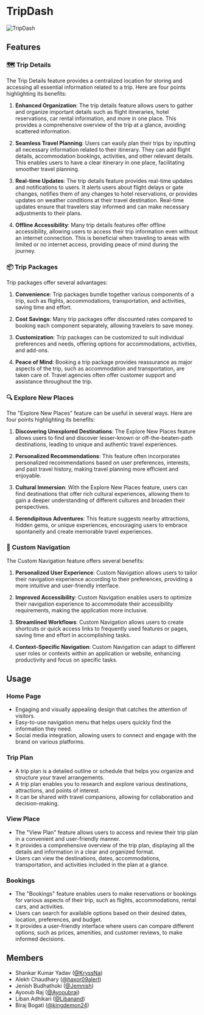 # TripDash

![TripDash](https://github.com/KryssNa/TripDash/assets/105191065/6261dd1d-8267-41ae-bef8-5a702d89967c)

## Features

### :world_map: Trip Details

The Trip Details feature provides a centralized location for storing and accessing all essential information related to a trip. Here are four points highlighting its benefits:

1. **Enhanced Organization**: The trip details feature allows users to gather and organize important details such as flight itineraries, hotel reservations, car rental information, and more in one place. This provides a comprehensive overview of the trip at a glance, avoiding scattered information.

2. **Seamless Travel Planning**: Users can easily plan their trips by inputting all necessary information related to their itinerary. They can add flight details, accommodation bookings, activities, and other relevant details. This enables users to have a clear itinerary in one place, facilitating smoother travel planning.

3. **Real-time Updates**: The trip details feature provides real-time updates and notifications to users. It alerts users about flight delays or gate changes, notifies them of any changes to hotel reservations, or provides updates on weather conditions at their travel destination. Real-time updates ensure that travelers stay informed and can make necessary adjustments to their plans.

4. **Offline Accessibility**: Many trip details features offer offline accessibility, allowing users to access their trip information even without an internet connection. This is beneficial when traveling to areas with limited or no internet access, providing peace of mind during the journey.

### :package: Trip Packages

Trip packages offer several advantages:

1. **Convenience**: Trip packages bundle together various components of a trip, such as flights, accommodations, transportation, and activities, saving time and effort.

2. **Cost Savings**: Many trip packages offer discounted rates compared to booking each component separately, allowing travelers to save money.

3. **Customization**: Trip packages can be customized to suit individual preferences and needs, offering options for accommodations, activities, and add-ons.

4. **Peace of Mind**: Booking a trip package provides reassurance as major aspects of the trip, such as accommodation and transportation, are taken care of. Travel agencies often offer customer support and assistance throughout the trip.

### :mag: Explore New Places

The "Explore New Places" feature can be useful in several ways. Here are four points highlighting its benefits:

1. **Discovering Unexplored Destinations**: The Explore New Places feature allows users to find and discover lesser-known or off-the-beaten-path destinations, leading to unique and authentic travel experiences.

2. **Personalized Recommendations**: This feature often incorporates personalized recommendations based on user preferences, interests, and past travel history, making travel planning more efficient and enjoyable.

3. **Cultural Immersion**: With the Explore New Places feature, users can find destinations that offer rich cultural experiences, allowing them to gain a deeper understanding of different cultures and broaden their perspectives.

4. **Serendipitous Adventures**: This feature suggests nearby attractions, hidden gems, or unique experiences, encouraging users to embrace spontaneity and create memorable travel experiences.

### :pushpin: Custom Navigation

The Custom Navigation feature offers several benefits:

1. **Personalized User Experience**: Custom Navigation allows users to tailor their navigation experience according to their preferences, providing a more intuitive and user-friendly interface.

2. **Improved Accessibility**: Custom Navigation enables users to optimize their navigation experience to accommodate their accessibility requirements, making the application more inclusive.

3. **Streamlined Workflows**: Custom Navigation allows users to create shortcuts or quick access links to frequently used features or pages, saving time and effort in accomplishing tasks.

4. **Context-Specific Navigation**: Custom Navigation can adapt to different user roles or contexts within an application or website, enhancing productivity and focus on specific tasks.

## Usage

### Home Page

- Engaging and visually appealing design that catches the attention of visitors.
- Easy-to-use navigation menu that helps users quickly find the information they need.
- Social media integration, allowing users to connect and engage with the brand on various platforms.

### Trip Plan

- A trip plan is a detailed outline or schedule that helps you organize and structure your travel arrangements.
- A trip plan enables you to research and explore various destinations, attractions, and points of interest.
- It can be shared with travel companions, allowing for collaboration and decision-making.

### View Place

- The "View Plan" feature allows users to access and review their trip plan in a convenient and user-friendly manner.
- It provides a comprehensive overview of the trip plan, displaying all the details and information in a clear and organized format.
- Users can view the destinations, dates, accommodations, transportation, and activities included in the plan at a glance.

### Bookings

- The "Bookings" feature enables users to make reservations or bookings for various aspects of their trip, such as flights, accommodations, rental cars, and activities.
- Users can search for available options based on their desired dates, location, preferences, and budget.
- It provides a user-friendly interface where users can compare different options, such as prices, amenities, and customer reviews, to make informed decisions.

## Members

- Shankar Kumar Yadav ([@KryssNa](https://github.com/KryssNa))
- Alekh Chaudhary ([@haxor09alert](https://github.com/haxor09alert))
- Jenish Budhathoki ([@Jemnish](https://github.com/Jemnish))
- Ayooub Raj ([@Ayooubraj](https://github.com/Ayooubraj))
- Liban Adhikari ([@Libanand](https://github.com/Libanand))
- Biraj Bogati ([@kingdemon24](https://github.com/kingdemon24))
